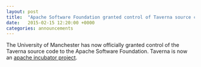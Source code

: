 ```yaml
---
layout: post
title:  "Apache Software Foundation granted control of Taverna source code"
date:   2015-02-15 12:20:00 +0000
categories: announcements
---
```


The University of Manchester has now officially granted control of the Taverna source code to the Apache Software Foundation. Taverna is now an [apache incubator project](http://taverna.incubator.apache.org/).

